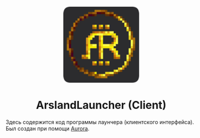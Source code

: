 <p align="center"><img src="./resources/icon.png" width="200px" height="200px"></p>
<h1 align="center">ArslandLauncher (Client)</h1>

Здесь содержится код программы лаунчера (клиентского интерфейса). Был создан при помощи [Aurora](https://github.com/AuroraTeam/AuroraLauncher).
